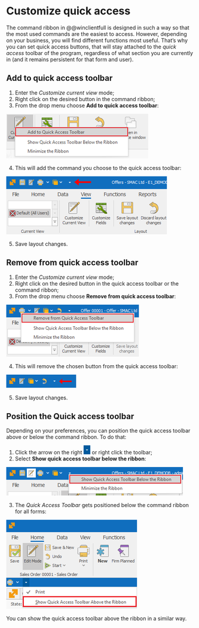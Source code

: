 # Customize quick access

The command ribbon in @@winclientfull is designed in such a way so that the most used commands are the easiest to access. However, depending on your business, you will find different functions most useful. That’s why you can set quick access buttons, that will stay attached to the *quick access* toolbar of the program, regardless of what section you are currently in (and it remains persistent for that form and user). 

## Add to quick access toolbar

1. Enter the *Customize current view* mode; 
2. Right click on the desired button in the command ribbon;
3. From the drop menu choose **Add to quick access toolbar**:

![Add to Quick Access Toolbar](pictures/add-to-quick-access.png) 

4. This will add the command you choose to the quick access toolbar:

![Quick Access Toolbar](pictures/quick-access-toolbar.png) 

5. Save layout changes.

## Remove from quick access toolbar

1. Enter the *Customize current view* mode;
2. Right click on the desired button in the quick access toolbar or the command ribbon;
3. From the drop menu choose **Remove from quick access toolbar**:

![Remove from Quick Access Toolbar](pictures/remove-from-quick-access.png) 

4. This will remove the chosen button from the quick access toolbar:

![Removeed Quick Access](pictures/removed-quick-access.png) 

5. Save layout changes.

## Position the Quick access toolbar

Depending on your preferences, you can position the quick access toolbar above or below the command ribbon. To do that: 

1. Click the arrow on the right ![Arrow](pictures/arrow.png) or right click the toolbar;
2. Select **Show quick access toolbar below the ribbon**:

![Show Quick Access Toolbar Below the Ribbon](pictures/above-the-ribbon.png)

3. The *Quick Access Toolbar* gets positioned below the command ribbon for all forms:

![Show Quick Access Toolbar Above the Ribbon](pictures/below-the-ribbon.png)

You can show the quick access toolbar above the ribbon in a similar way.
